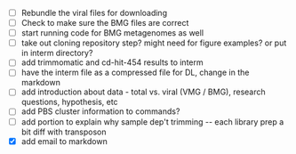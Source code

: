 - [ ] Rebundle the viral files for downloading
- [ ] Check to make sure the BMG files are correct
- [ ] start running code for BMG metagenomes as well
- [ ] take out cloning repository step? might need for figure examples? or put in interm directory?
- [ ] add trimmomatic and cd-hit-454 results to interm
- [ ] have the interm file as a compressed file for DL, change in the markdown
- [ ] add introduction about data - total vs. viral (VMG / BMG), research questions, hypothesis, etc
- [ ] add PBS cluster information to commands?
- [ ] add portion to explain why sample dep't trimming -- each library prep a bit diff with transposon
- [x] add email to markdown
